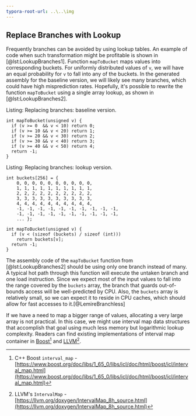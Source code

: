 ```yaml
---
typora-root-url: ..\..\img
---
```


## Replace Branches with Lookup

Frequently branches can be avoided by using lookup tables. An example of code when such transformation might be profitable is shown in [@lst:LookupBranches1]. Function `mapToBucket` maps values into corresponding buckets. For uniformly distributed values of `v`, we will have an equal probability for `v` to fall into any of the buckets. In the generated assembly for the baseline version, we will likely see many branches, which could have high misprediction rates. Hopefully, it's possible to rewrite the function `mapToBucket` using a single array lookup, as shown in [@lst:LookupBranches2].

Listing: Replacing branches: baseline version.

~~~~ {#lst:LookupBranches1 .cpp}
int mapToBucket(unsigned v) {
  if (v >= 0  && v < 10) return 0;
  if (v >= 10 && v < 20) return 1;
  if (v >= 20 && v < 30) return 2;
  if (v >= 30 && v < 40) return 3;
  if (v >= 40 && v < 50) return 4;
  return -1;
}
~~~~~~~~~~~~~~~~~~~~~~~~~~~~~~~~~~~~~~~~~~~~~~~~~

Listing: Replacing branches: lookup version.

~~~~ {#lst:LookupBranches2 .cpp}
int buckets[256] = {
    0, 0, 0, 0, 0, 0, 0, 0, 0, 0,
    1, 1, 1, 1, 1, 1, 1, 1, 1, 1,
    2, 2, 2, 2, 2, 2, 2, 2, 2, 2,
    3, 3, 3, 3, 3, 3, 3, 3, 3, 3,
    4, 4, 4, 4, 4, 4, 4, 4, 4, 4,
    -1, -1, -1, -1, -1, -1, -1, -1, -1, -1,
    -1, -1, -1, -1, -1, -1, -1, -1, -1, -1,
    ... };

int mapToBucket(unsigned v) {
  if (v < (sizeof (buckets) / sizeof (int)))
    return buckets[v];
  return -1;
}
~~~~~~~~~~~~~~~~~~~~~~~~~~~~~~~~~~~~~~~~~~~~~~~~~

The assembly code of the `mapToBucket` function from [@lst:LookupBranches2] should be using only one branch instead of many. A typical hot path through this function will execute the untaken branch and one load instruction. Since we expect most of the input values to fall into the range covered by the `buckets` array, the branch that guards out-of-bounds access will be well-predicted by CPU. Also, the `buckets` array is relatively small, so we can expect it to reside in CPU caches, which should allow for fast accesses to it.[@LemireBranchless]

If we have a need to map a bigger range of values, allocating a very large array is not practical. In this case, we might use interval map data structures that accomplish that goal using much less memory but logarithmic lookup complexity. Readers can find existing implementations of interval map container in [Boost](https://www.boost.org/doc/libs/1_65_0/libs/icl/doc/html/boost/icl/interval_map.html)[^2] and [LLVM](https://llvm.org/doxygen/IntervalMap_8h_source.html)[^3].

[^2]: C++ Boost `interval_map` - [https://www.boost.org/doc/libs/1_65_0/libs/icl/doc/html/boost/icl/interval_map.html](https://www.boost.org/doc/libs/1_65_0/libs/icl/doc/html/boost/icl/interval_map.html)
[^3]: LLVM's `IntervalMap` - [https://llvm.org/doxygen/IntervalMap_8h_source.html](https://llvm.org/doxygen/IntervalMap_8h_source.html)
